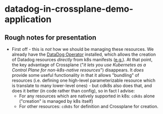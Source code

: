 # datadog-in-crossplane-demo-application

## Rough notes for presentation

* First off - this is _not_ how we should be managing these resources. We already have the [DataDog Operator](https://docs.datadoghq.com/getting_started/containers/datadog_operator/) installed, which allows the creation of Datadog resources _directly_ from k8s manifests ([e.g.](https://github.legalzoom.com/engineering/authorization-service-deployment/blob/master/envs/prd/monitoring.yaml)). At that point, the key advantage of Crossplane ("_it lets you use Kubernetes as a Control Plane for non-k8s-native resources_") disappears. It _does_ provide some useful functionality in that it allows "bundling" of resources (i.e. defining one high-level parameterizable resource which is translate to many lower-level ones) - but cdk8s also does that, and does it better (in code rather than config), so in fact I advise:
  * For any resources which are natively supported in k8s: `cdk8s` alone ("creation" is managed by k8s itself)
  * For other resources: `cdk8s` for definition and Crossplane for creation.
